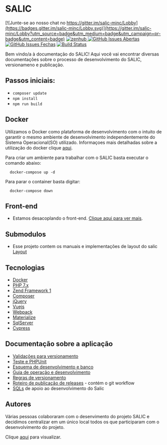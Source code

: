 # SALIC

[![Junte-se ao nosso chat no https://gitter.im/salic-minc/Lobby](https://badges.gitter.im/salic-minc/Lobby.svg)](https://gitter.im/salic-minc/Lobby?utm_source=badge&utm_medium=badge&utm_campaign=pr-badge&utm_content=badge)
<a href="https://app.zenhub.com/workspace/o/culturagovbr/salic-minc/boards" target="_blank">
    <img src="https://img.shields.io/badge/Managed_with-ZenHub-5e60ba.svg" alt="zenhub">
  </a>
[![GitHub Issues Abertas](https://img.shields.io/github/issues/culturagovbr/salic-minc.svg?maxAge=2592000)]() 
[![GitHub Issues Fechas](https://img.shields.io/github/issues-closed-raw/culturagovbr/salic-minc.svg?maxAge=2592000)]()
[![Build Status](https://travis-ci.org/culturagovbr/salic-minc.svg?branch=master)](https://travis-ci.org/culturagovbr/salic-minc)

Bem vindo/a à documentação do SALIC! Aqui você vai encontrar diversas documentações sobre o processo de desenvolvimento do SALIC, versionameno e publicação.

## Passos iniciais:

- ```composer update```
- ```npm install```
- ```npm run build```

## Docker
Utilizamos o Docker como plataforma de desenvolvimento com o intuito de garantir o mesmo ambiente de desenvolvimento 
independentemente do Sistema Operacional(SO) utilizado. Informaçoes mais detalhadas sobre a utilização do docker clique
[aqui](doc/Guia_utilizacao_docker.md).

Para criar um ambiente para trabalhar com o SALIC basta executar o comando abaixo:
```
  docker-compose up -d
```

Para parar o container basta digitar:
```
  docker-compose down
```

## Front-end
* Estamos desacoplando o front-end. [Clique aqui para ver mais](front/README.md).

## Submodulos
* Esse projeto contem os manuais e implementações de layout do salic [Layout](https://github.com/culturagovbr/salic-minc-layout)

## Tecnologias
* [Docker](https://www.docker.com/)
* [PHP 7.x](http://php.net/)
* [Zend Framework 1](https://framework.zend.com/manual/1.12/en/learning.quickstart.html) 
* [Composer](https://getcomposer.org/)
* [jQuery](https://jquery.com/)
* [Vuejs](https://vuejs.org/)
* [Webpack](https://webpack.js.org/)
* [Materialize](http://materializecss.com/)
* [SqlServer](https://www.microsoft.com/en-us/sql-server/sql-server-2017)
* [Cypress](https://www.cypress.io/)

## Documenta&ccedil;&atilde;o sobre a aplica&ccedil;&atilde;o
* [Valida&ccedil;&otilde;es para versionamento](doc/Validacoes_para_versionamento.md)
* [Teste e PHPUnit](doc/Teste_Manual.md)
* [Esquema de desenvolvimento e banco](doc/Esquema_de_desenvolvimento_e_banco.md)
* [Guia de operação e desenvolvimento](doc/Guia_de_operacao-desenvolvimento.md)
* [Regras de versionamento](doc/Regras_versionamento.md)
* [Roteiro de publicação de releases](doc/Roteiro_de_publicacao_de_releases.md) - contém o git workflow
* [SQLs](https://github.com/culturagovbr/salic-minc-sql) de apoio ao desenvolvimento do Salic


## Autores
Várias pessoas colaboraram com o desenvimento do projeto SALIC e decidimos centralizar em um único local todos os que participaram com o desenvolvimento do projeto.
  
Clique [aqui](https://github.com/culturagovbr/salic-minc/graphs/contributors) para visualizar.
